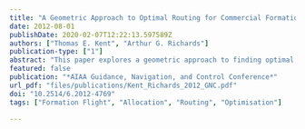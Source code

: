 ```yaml
---
title: "A Geometric Approach to Optimal Routing for Commercial Formation Flight"
date: 2012-08-01
publishDate: 2020-02-07T12:22:13.597589Z
authors: ["Thomas E. Kent", "Arthur G. Richards"]
publication-type: ["1"]
abstract: "This paper explores a geometric approach to finding optimal routes for commercial formation flight. A weighted extension of the classical Fermat point problem is used to develop an analytic solution to finding optimal routes, thereby reducing the complexity of the problem and enabling a quick evaluation. We then construct a method to decouple origin and destination nodes creating a vertex from which the route projects, along with loci of possible points of formation. This implementation enables us to take lists of routes and efficiently decompose them to find the optimal locations for flights to meet, fly in formation and then break away and continue on their solo paths. We look at a case study of creating formations from 210 transatlantic flights for a fleet size of up to 2, resulting in overall global approximate total fuel savings of 8.6%. Furthermore we explore heuristic methods to finding solutions when creating larger fleet size formations, indicating savings surpassing 10%."
featured: false
publication: "*AIAA Guidance, Navigation, and Control Conference*"
url_pdf: "files/publications/Kent_Richards_2012_GNC.pdf"
doi: "10.2514/6.2012-4769"
tags: ["Formation Flight", "Allocation", "Routing", "Optimisation"]

---
```


